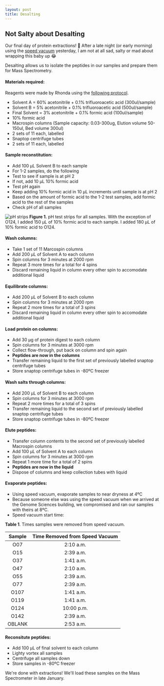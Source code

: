 ```yaml
---
layout: post
title: Desalting
---
```


## Not Salty about Desalting

Our final day of protein extractions! :tada: After a late night (or early morning) using the [speed vacuum](https://yaaminiv.github.io/Speed-Vacuum/) yesterday, I am not at all sad, salty or mad about wrapping this baby up :joy:

Desalting allows us to isolate the peptides in our samples and prepare them for Mass Spectrometry. 

#### **Materials required**:
Reagents were made by Rhonda using the [following protocol](https://github.com/sr320/LabDocs/blob/master/protocols/ProteinprepforMSMS.md).

- Solvent A = 60% acetonitrile + 0.1% trifluoroacetic acid (300ul/sample)
- Solvent B = 5% acetonitrile + 0.1% trifluoroacetic acid (500ul/sample)
- Final Solvent = 3% acetonitrile + 0.1% formic acid (100ul/sample)
- 10% formic acid
- Macrospin columns (Sample capacity: 0.03-300ug, Elution volume 50-150ul, Bed volume 300ul)
 - 2 sets of 11 each, labelled
- Snaptop centrifuge tubes
 - 2 sets of 11 each, labelled
 
#### **Sample reconstitution**:
- Add 100 µL Solvent B to each sample
- For 1-2 samples, do the following
 - Test to see if sample is at pH 2
 - If not, add 10 µL 10% formic acid
 - Test pH again
 - Keep adding 10% formic acid in 10 µL increments until sample is at pH 2
- Based on the amount of formic acid to the 1-2 test samples, add formic acid to the rest of the samples
- Check pH of all samples

![pH strips](https://raw.githubusercontent.com/yaaminiv/yaaminiv.github.io/master/images/pHstripsformicacid.jpg)
**Figure 1.** pH test strips for all samples. With the exception of O124, I added 150 µL of 10% formic acid to each sample. I added 180 µL of 10% formic acid to O124.

#### **Wash columns**:
- Take 1 set of 11 Marcospin columns
- Add 200 µL of Solvent A to each column
- Spin columns for 3 minutes at 2000 rpm
 - Repeat 3 more times for a total for 4 spins
 - Discard remaining liquid in column every other spin to accomodate additional liquid

#### **Equilibrate columns**:
- Add 200 µL of Solvent B to each column
- Spin columns for 3 minutes at 2000 rpm
 - Repeat 2 more times for a total of 3 spins
 - Discard remaining liquid in column every other spin to accomodate additional liquid

#### **Load protein on columns**:
- Add 30 µg of protein digest to each column
- Spin columns for 3 minutes at 3000 rpm
- Collect flow-through, put back on column and spin again
 - **Peptides are now in the columns**
- Transfer remaining liquid to the first set of previously labelled snaptop centrifuge tubes
- Store snaptop centrifuge tubes in -80ºC freezer

#### **Wash salts through columns**:
- Add 200 µL of Solvent B to each column
- Spin columns for 3 minutes at 3000 rpm
 - Repeat 2 more times for a total of 3 spins
- Transfer remaining liquid to the second set of previously labelled snaptop centrifuge tubes
- Store snaptop centrifuge tubes in -80ºC freezer

#### **Elute peptides**:
- Transfer column contents to the second set of previously labelled Macrospin columns
- Add 100 µL of Solvent A to each column
- Spin columns for 3 minutes at 3000 rpm
 - Repeat 1 more time for a total of 2 spins
 - **Peptides are now in the liquid**
- Dispose of columns and keep collection tubes with liquid

#### **Evaporate peptides**:
- Using speed vacuum, evaporate samples to near dryness at 4ºC
 - Because someone else was using the speed vacuum when we arrived at the Genome Sciences building, we compromised and ran our samples with theirs at 8ºC.
- Speed vacuum start time:

**Table 1**. Times samples were removed from speed vacuum.

| **Sample** | **Time Removed from Speed Vacuum** |
|:----------:|:----------------------------------:|
|     O07    |              2:10 a.m.             |
|     O15    |              2:39 a.m.             |
|     O37    |              1:41 a.m.             |
|     O47    |              2:10 a.m.             |
|     O55    |              2:39 a.m.             |
|     O77    |              2:39 a.m.             |
|    O107    |              1:41 a.m.             |
|    O119    |              1:41 a.m.             |
|    O124    |             10:00 p.m.             |
|    O142    |              2:39 a.m.             |
|   OBLANK   |              2:53 a.m.             |

#### **Reconsitute peptides**:
- Add 100 µL of final solvent to each column
- Lighty vortex all samples
- Centrifuge all samples down
- Store samples in -80ºC freezer

We're done with extractions! We'll load these samples on the Mass Spectrometer in late January.


